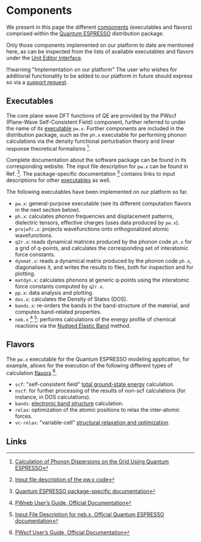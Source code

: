 # Components

We present in this page the different [components](../../../software/components.md) (executables and flavors) comprised within the [Quantum ESPRESSO](overview.md) distribution package. 

Only those components implemented on our platform to date are mentioned here, as can be inspected from the lists of available executables and flavors under the [Unit Editor Interface](../../../workflow-designer/unit-editor.md#application).

!!!warning "Implementation on our platform"
    The user who wishes for additional functionality to be added to our platform in future should express so via a [support request](../../../ui/support.md).

## Executables

The core plane wave DFT functions of QE are provided by the PWscf (Plane-Wave Self-Consistent Field) component, further referred to under the name of its [executable](../../../software/components.md#executables) `pw.x`. Further components are included in the distribution package, such as the `ph.x` executable for performing phonon calculations via the density functional perturbation theory and linear response theoretical formalisms [^6].

Complete documentation about the software package can be found in its corresponding website. The input file description for `pw.x` can be found in Ref. [^1]. The package-specific documentation [^2] contains links to input descriptions for other [executables](../../../software/components.md#executables) as well.

The following executables have been implemented on our platform so far.

- `pw.x`: general-purpose executable (see its different computation flavors in the next section below).
- `ph.x`: calculates phonon frequencies and displacement patterns, dielectric tensors, effective charges (uses data produced by `pw.x`).
- `projwfc.x`: projects wavefunctions onto orthogonalized atomic wavefunctions.
- `q2r.x`: reads dynamical matrices produced by the phonon code `ph.x` for a grid of q-points, and calculates the corresponding set of interatomic force constants.
- `dynmat.x`: reads a dynamical matrix produced by the phonon code `ph.x`, diagonalises it, and writes the results to files, both for inspection and for plotting.
- `matdyn.x`: calculates phonons at generic q-points using the interatomic force constants computed by `q2r.x`. 
- `pp.x`: data analysis and plotting.
- `dos.x`:  calculates the Density of States (DOS).
- `bands.x`: re-orders the bands in the band-structure of the material, and computes band-related properties.
- `neb.x` [^3] [^4]: performs calculations of the energy profile of chemical reactions via the [Nudged Elastic Band](../../../tutorials/dft/chemical/reaction-profile-qe.md) method.

## Flavors

The `pw.x` executable for the Quantum ESPRESSO modeling application, for example, allows for the execution of the following different types of calculation [flavors](../../../software/components.md#flavors) [^5].

- `scf`: "self-consistent field" [total ground-state energy](../../../properties-directory/scalar/total-energy.md) calculation.    
- `nscf`: for further processing of the results of non-scf calculations (for instance, in DOS calculations).
- `bands`: [electronic band structure](../../../properties-directory/non-scalar/bandstructure.md) calculation.
- `relax`: optimization of the atomic positions to relax the inter-atomic forces. 
- `vc-relax`: "variable-cell" [structural relaxation and optimization](../../../workflows/addons/structural-relaxation.md).

## Links

[^1]: [Input file description of the pw.x code](https://www.quantum-espresso.org/Doc/INPUT_PW.html)
[^2]: [Quantum ESPRESSO package-specific documentation](https://www.quantum-espresso.org/resources/users-manual/specific-documentation)
[^3]: [PWneb User’s Guide, Official Documentation](https://www.quantum-espresso.org/Doc/neb_user_guide.pdf)
[^4]: [Input File Description for neb.x, Official Quantum ESPRESSO documentation](http://web.mit.edu/espresso_v6.1/i386_linux26/qe-6.1/Doc/INPUT_NEB.html)
[^5]: [PWscf User’s Guide, Official Documentation](https://www.quantum-espresso.org/Doc/pw_user_guide.pdf)
[^6]: [Calculation of Phonon Dispersions on the Grid Using Quantum ESPRESSO](http://users.ictp.it/~pub_off/lectures/lns024/10-giannozzi/10-giannozzi.pdf)
